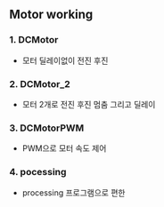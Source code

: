 ## Motor working
### 1. DCMotor
* 모터 딜레이없이 전진 후진
### 2. DCMotor_2
* 모터 2개로 전진 후진 멈춤 그리고 딜레이
### 3. DCMotorPWM
* PWM으로 모터 속도 제어
### 4. pocessing 
* processing 프로그램으로 편한 
